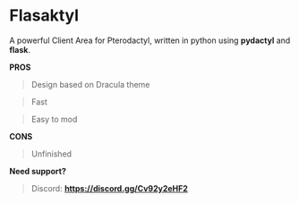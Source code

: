 # Flasaktyl
 A powerful Client Area for Pterodactyl, written in python using **pydactyl** and **flask**.

**PROS**
> Design based on Dracula theme

> Fast

> Easy to mod

**CONS**
> Unfinished



**Need support?**
> Discord:  __https://discord.gg/Cv92y2eHF2__
 